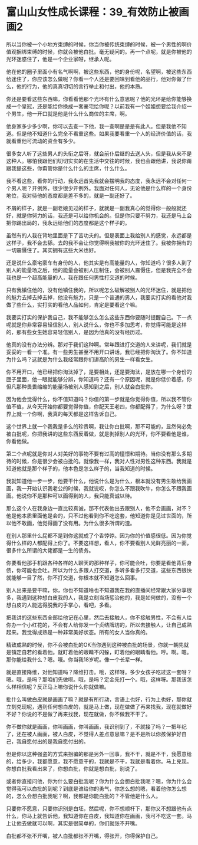 # 富山山女性成长课程：39_有效防止被画画2

所以当你被一个小地方束缚的时候，你当你被传统束缚的时候，被一个男性的啊价值观捆绑束缚的时候，你就会被他白批。毫无疑问的。再一个点呢，就是你被他的光环迷惑住了，他是一个企业家呀，继承人呢。

他在他的圈子里面小有名气啊啊，被这些东西，他的身份呢，名望啊，被这些东西给迷住了，你应该怎么做呢？你看一个人还是要回味到看他的品行，他对你做了什么，他的行为，他的真真切切的言行举止和付出，他的本质。

你还是要看这些东西嘛，你看看他那个光环有什么意思呢？他的光环是给你能够换成一个皇冠，还是能给你换成一套豪宅给你呢？以前我有一个姐姐想要给我介绍一个男生，他一开口就是他是什么什么商位的主席，啊。

他身家多少多少啊，你可以去查一下他，我一查啊是是是有此人。但是我他不知道。但是他不知道什么完全不看重这些。如果我要看重一个人的经济价值的话，我就看重他可流动的资金有多少。

很多女人听了这些男人的头衔之后呀，就会前仆后继的去送人头，但是我从来不是这种人。哪怕我跟他们切切实实的在生活中交往的时候，我也会跟他讲，我说你甭跟我提这些，你甭管你是什么什么的主席，什么什么。

我不看这些，看你的行动，我永远首先我就会摆明我的态度，我永远不会对任何一个男人呢？开例外，很少很少开例外。我面对任何人，无论他是什么样的一个身份地位，我对待他的态度都是差不多的，就是一副还好了。

不屑的样子，就是一副老娘见过的样子，就就是一副我真心的觉得你一般般就还好，就是你努力的话，我还是可以给你机会的。但是你只要不努力，我还是马上会把你踢出局的，我永远给他们的态度都是这个样子的。

虽然有的人我在背地里面是下了苦功夫的。但是表面上我给别人的感觉，永远都是这样子，我不会去舔。去的我不会让你觉得啊我被你的光环迷住了。我被你拥有的一切震慑住了。其实拥有这些大米也好。

还是说什么豪宅豪车有身份的人，他其实是有高能量的人，你知道吗？很多人到了别人的能量场之后，他的能量会被别人压制住，会被别人震慑住，但是我完全不会我也是一个超高能量的人，我在跟任何男性打交道的时候。

只有我镇住他的，没有他镇住我的，所以呢怎么破解被别人的光环迷住，就是把他的魅力去掉去掉去掉，他没有魅力，只是一个普通的男人，我要实打实的看他对我做了些什么，实打实的看他人品如何，肯定是要看这个嘛。

我要实打实的保护我自己，我不能够怎么怎么这些东西你要随时提醒自己。下一点呢就是你非常容易轻信别人，别人说什么，你也不多加思考，你觉得可能是这样的，那有些女生她容易轻信别人，是因为他真的没有经历过。

他真的没有办法分辨。那对于我们这种啊。常年跟进打交道的人来讲呢，我们就是妥妥的一看一个准。有一些男生甚至不用开口讲话，我已经把你淘汰了。你不知道为什么吗？这就是为什么我经常跟你们讲高阶的男生一样看女生。

你不用开口，他已经把你淘汰掉了，是要相处，还是要淘汰，是放在哪一个身份的匣子里面，他一眼就能够分辨，你知道吗？还有一个原因呢，就是你低价着感，你但凡那种畏畏缩缩的能量场被别人感知到之后，别人就会白批你。

因为他会觉得什么，你不值知道吗？你值的第一步就是你觉得你值，所以我不管你值不值，从今天开始你都要觉得你值，你配天王老四，你都配得了，为什么呀？世界上就一个你啊，我真的每天都是这样告诉自己。

这个世界上就一个我我是多么的珍贵啊，我让你白批啊，那不可能的，显然何必免被白批呢，你把我讲的这些东西反着做，就是剥掉别人的光环，你不要看他是谁，你看他做。

第二个点呢就是你对人对美好的事物不要有过高的憧憬和期待。当你没有那么多期待的时候，你是很少会被白批的。就像我一样，我对人性对男性这种东西。我就是知道他就是那个样子的，他本色是怎么样子的，当我知道的时候。

我就知道他一步一步，他要干什么，他说什么是为什么，根本就没有男生敢给我画画，我一开始认识我老公的时候，我就说哎，你怎么不跟我吹牛，你怎么不跟我画画。他说你不是那种可以画得到的人，我只能真诚以待。

那么这个人在我身边一直比较真诚，那不代表他出去跟别人，他不会画画，对不？他是他本质里面他是会的，只不过他看到你不吃这套，他知道你是见过世面的，所以他不敢画，他觉得画了没有用。为什么很多所谓的渣。

在别人那里什么屁都不是到你这就成了个香饽饽。因为你的价值感很低。因为你觉得什么样的人都配得上你了。不要这样想，看人，你不要看别人光鲜亮丽的一面，很多什么所谓的大佬都是一生的债务。

你要看他那手机跟各种各样的人聊天的那种样子，你可能会吐，你要是看他背后身债，你可能也会吐。所以为什么多跟人打交道，多听多看多打交道，这些东西很快就能够一目了然，你不打交道，你根本就不知道怎么回事。

别人出来是要干嘛，你，你也不知道啥也不知道我在我的直播间经常跟大家分享很多，我遇到这种想白皮我的人，我是立刻当场惩治他的，我是如何做的，没有一个想白皮的人能逃得脱我的手掌心，看吧，多看。

把我讲的这些东西全部给他记在心里，然后去接触人，你不接触男性，不会有人给你办一个小红花的，不会有人给你发一个贞结牌坊的，所以去接触人，让自己成熟起来。我觉得成熟是一种非常美好状态。所有的女人当你真的。

精致成熟的时候，你不会被白批的OK当你遇到这种被白批的场景，你就一朝先就是镇定自若的看着他。就盯着他的眼睛不闪躲，盯着他的眼睛看他。哼。啊。嗯。那你能给我什么？嗯。哦。你当我18岁呢。像一个长辈一样。

就是直接降维，对他知道吗？降维打击。哦，这样呀。多少女孩子吃过这一套呀？嗯。哦，是吗？那咱们先做呗。哦，是吗？定金先打一个。哦，这样呀。那我该怎么样相信呢？反正马上嘛你说什么你就做嘛。

批什么叫做白皮就是画画了嘛？就是有所行动，言语上也好，行为上也好，那你就立刻兑现呢，遇到任何想白皮的，就是马上做，现在做做了再来找我，现在就做好不好？你说的不是做了再来找我，现在就做，你不做我不干了。

你不做你就是画画，你叫画画，你叫画画，我识别到了，不就接了吗？一把年纪了，还在被人画画，被人白皮，不觉得人差点意思嘛？是不是所以你孩保护好自己，我自愿付出的是我自愿付出的。

但是你以这种强盗的方式来拐骗的那是另外一回事，我不干，就是不干，我愿意给的，给多少，我都愿意，我不愿意干的，我就是不干，我就是看着你。马上兑现。你想白批我看出来了，你想白批，你就是想白批，别说了。

或者你直接问他，你为什么要白批我呢？你为什么会想白批我呢？嗯，你为什么会觉得我可以白批的到呢？到底是谁给你的勇气，你怎么想的嗯，看着他你怎么想的，怎么会想白批我呢？啊，我都是你能白批的？不管他是什么人。

只要你不愿意，只要你识别是白坯，然后呢，你不想顺杆下，那你又不想跟他有点什么，你马上就告诉他，我知道你在白皮，我知道你在画画，我可不吃这一套。马上让他去做就可以啊，其实是很简单的，你们就张不开嘴。

白批都不张不开嘴，被人白批都张不开嘴，得张开，你得保护自己。